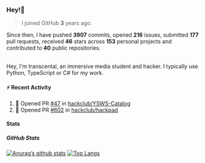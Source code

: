 ### Hey!👋
<!-- [![Banner](banner.png)](https://dillonb07.is-a.dev) -->


> I joined GitHub **3** years ago.

Since then, I have pushed **3907** commits, opened **216** issues, submitted **177** pull requests, received **46** stars across **153** personal projects and contributed to **40** public repositories.

<br>
Hey, I'm transcental, an immersive media student and hacker. I typically use Python, TypeScript or C# for my work.

<br>

#### :zap: Recent Activity

<!--START_SECTION:activity-->
1. 💪 Opened PR [#47](https://github.com/hackclub/YSWS-Catalog/pull/47) in [hackclub/YSWS-Catalog](https://github.com/hackclub/YSWS-Catalog)
2. 💪 Opened PR [#602](https://github.com/hackclub/hackpad/pull/602) in [hackclub/hackpad](https://github.com/hackclub/hackpad)
<!--END_SECTION:activity-->

#### Stats

##### GitHub Stats
[![Anurag’s github stats](https://github-readme-stats.vercel.app/api?username=transcental&show_icons=true&theme=radical)](https://github.com/transcental)
[![Top Langs](https://github-readme-stats.vercel.app/api/top-langs/?username=transcental&layout=compact&theme=radical)](https://github.com/transcental)
